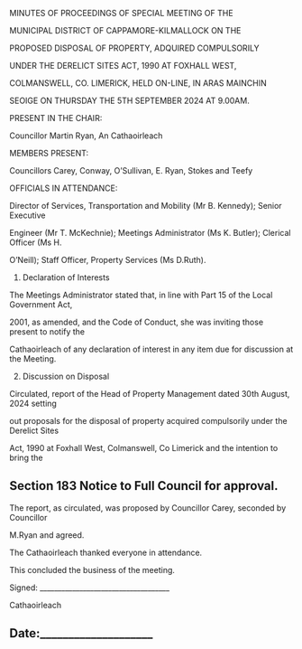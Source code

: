 MINUTES OF PROCEEDINGS OF SPECIAL MEETING OF THE

MUNICIPAL DISTRICT OF CAPPAMORE-KILMALLOCK ON THE

PROPOSED DISPOSAL OF PROPERTY, ADQUIRED COMPULSORILY

UNDER THE DERELICT SITES ACT, 1990 AT FOXHALL WEST,

COLMANSWELL, CO. LIMERICK, HELD ON-LINE, IN ARAS MAINCHIN

SEOIGE ON THURSDAY THE 5TH SEPTEMBER 2024 AT 9.00AM.

PRESENT IN THE CHAIR:

Councillor Martin Ryan, An Cathaoirleach

MEMBERS PRESENT:

Councillors Carey, Conway, O’Sullivan, E. Ryan, Stokes and Teefy

OFFICIALS IN ATTENDANCE:

Director of Services, Transportation and Mobility (Mr B. Kennedy); Senior Executive

Engineer (Mr T. McKechnie); Meetings Administrator (Ms K. Butler); Clerical Officer (Ms H.

O’Neill); Staff Officer, Property Services (Ms D.Ruth).

1. Declaration of Interests

The Meetings Administrator stated that, in line with Part 15 of the Local Government Act,

2001, as amended, and the Code of Conduct, she was inviting those present to notify the

Cathaoirleach of any declaration of interest in any item due for discussion at the Meeting.

2. Discussion on Disposal

Circulated, report of the Head of Property Management dated 30th August, 2024 setting

out proposals for the disposal of property acquired compulsorily under the Derelict Sites

Act, 1990 at Foxhall West, Colmanswell, Co Limerick and the intention to bring the

Section 183 Notice to Full Council for approval.
---
The report, as circulated, was proposed by Councillor Carey, seconded by Councillor

M.Ryan and agreed.

The Cathaoirleach thanked everyone in attendance.

This concluded the business of the meeting.

Signed: \_\_\_\_\_\_\_\_\_\_\_\_\_\_\_\_\_\_\_\_\_\_\_\_\_\_\_\_\_\_\_\_\_\_\_\_

Cathaoirleach

Date:\_\_\_\_\_\_\_\_\_\_\_\_\_\_\_\_\_\_\_\_
---
